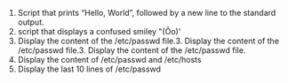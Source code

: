 1. Script that prints “Hello, World”, followed by a new line to the standard output.
2. script that displays a confused smiley "(Ôo)'
3. Display the content of the /etc/passwd file.3. Display the content of the /etc/passwd file.3. Display the content of the /etc/passwd file.
4. Display the content of /etc/passwd and /etc/hosts
5. Display the last 10 lines of /etc/passwd
